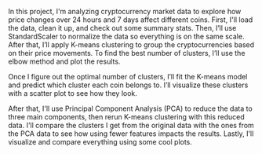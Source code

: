 In this project, I'm analyzing cryptocurrency market data to explore how price changes over 24 hours and 7 days affect different coins. First, I'll load the data, clean it up, and check out some summary stats. Then, I’ll use StandardScaler to normalize the data so everything is on the same scale. After that, I’ll apply K-means clustering to group the cryptocurrencies based on their price movements. To find the best number of clusters, I’ll use the elbow method and plot the results.

Once I figure out the optimal number of clusters, I’ll fit the K-means model and predict which cluster each coin belongs to. I’ll visualize these clusters with a scatter plot to see how they look.

After that, I'll use Principal Component Analysis (PCA) to reduce the data to three main components, then rerun K-means clustering with this reduced data. I'll compare the clusters I get from the original data with the ones from the PCA data to see how using fewer features impacts the results. Lastly, I'll visualize and compare everything using some cool plots.